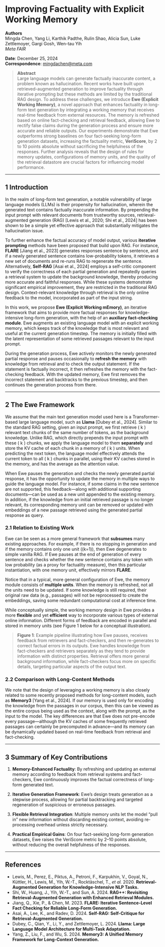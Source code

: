 # Improving Factuality with Explicit Working Memory

**Authors**  
Mingda Chen, Yang Li, Karthik Padthe, Rulin Shao, Alicia Sun, Luke Zettlemoyer, Gargi Gosh, Wen-tau Yih  
*Meta FAIR*  

**Date**: December 25, 2024  
**Correspondence**: [mingdachen@meta.com](mailto:mingdachen@meta.com)  

> **Abstract**  
> Large language models can generate factually inaccurate content, a problem known as hallucination. Recent works have built upon retrieved-augmented generation to improve factuality through iterative prompting but these methods are limited by the traditional RAG design. To address these challenges, we introduce **Ewe (Explicit Working Memory)**, a novel approach that enhances factuality in long-form text generation by integrating a working memory that receives real-time feedback from external resources. The memory is refreshed based on online fact-checking and retrieval feedback, allowing Ewe to rectify false claims during the generation process and ensure more accurate and reliable outputs. Our experiments demonstrate that Ewe outperforms strong baselines on four fact-seeking long-form generation datasets, increasing the factuality metric, **VeriScore**, by 2 to 10 points absolute without sacrificing the helpfulness of the responses. Further analysis reveals that the design of rules for memory updates, configurations of memory units, and the quality of the retrieval datastore are crucial factors for influencing model performance.

---

## 1 Introduction

In the realm of long-form text generation, a notable vulnerability of large language models (LLMs) is their propensity for hallucination, wherein the generated text contains factually inaccurate information. By prepending the input prompt with relevant documents from trustworthy sources, retrieval-augmented generation (RAG) \[Lewis et al., 2020; Shi et al., 2024\] has been shown to be a simple yet effective approach that substantially mitigates the hallucination issue. 

To further enhance the factual accuracy of model output, various **iterative prompting** methods have been proposed that build upon RAG. For instance, **FLARE** \[Jiang et al., 2023\] generates responses sentence by sentence, and if a newly generated sentence contains low-probability tokens, it retrieves a new set of documents and re-runs RAG to regenerate the sentence. Alternatively, **Self-RAG** \[Asai et al., 2024\] employs a self-critic component to verify the correctness of each partial generation and repeatedly queries a retrieval system to update the background knowledge, thereby producing more accurate and faithful responses. While these systems demonstrate significant empirical improvement, they are restricted in the traditional RAG design. Context-relevant knowledge through retrieval is the only online feedback to the model, incorporated as part of the input string.

In this work, we propose **Ewe (Explicit Working mEmory)**, an iterative framework that aims to provide more factual responses for knowledge-intensive long-form generation, with the help of an **auxiliary fact-checking module**. Ewe augments an existing language model with an explicit working memory, which keeps track of the knowledge that is most relevant and useful at the current generation timestep. The memory is initially filled with the latent representation of some retrieved passages relevant to the input prompt.

During the generation process, Ewe actively monitors the newly generated partial response and pauses occasionally to **refresh the memory** with knowledge from retrieval and to check the output statement. If the statement is factually incorrect, it then refreshes the memory with the fact-checking feedback. With the updated memory, Ewe first removes the incorrect statement and backtracks to the previous timestep, and then continues the generation process from there.

---

## 2 The Ewe Framework

We assume that the main text generation model used here is a Transformer-based large language model, such as **Llama** \[Dubey et al., 2024\]. Similar to the standard RAG setting, given an input prompt, we first retrieve \( k \) relevant text chunks of the same number of tokens, as the background knowledge. Unlike RAG, which directly prepends the input prompt with these \( k \) chunks, we apply the language model to them **separately** and store the KV cache of each chunk in a memory of \( k \) units. When predicting the next token, the language model effectively attends the current token to all \( k \) chunks in parallel, using their KV caches stored in the memory, and has the average as the attention value.

When Ewe pauses the generation and checks the newly generated partial response, it has the opportunity to update the memory in multiple ways to guide the language model. For instance, if some claims in the new sentence are not supported, this feedback—along with additional supporting documents—can be used as a new unit appended to the existing memory. In addition, if the knowledge from an initial retrieved passage is no longer relevant, its corresponding memory unit can be removed or updated with embeddings of a new passage retrieved using the generated partial response as query.

### 2.1 Relation to Existing Work

Ewe can be seen as a more general framework that **subsumes** many existing approaches. For example, if there is no stopping in generation and if the memory contains only one unit \((k=1)\), then Ewe degenerates to simple vanilla RAG. If Ewe pauses at the end of generation of every sentence and checks whether the new sentence contains any token with low probability (as a proxy for factuality measure), then this particular instantiation, with one memory unit, effectively mirrors **FLARE**.

Notice that in a typical, more general configuration of Ewe, the memory module consists of **multiple units**. When the memory is refreshed, not all the units need to be updated. If some knowledge is still required, their original raw data (e.g., passages) will not be reprocessed to create the embeddings, saving some redundant computational cost at inference time. 

While conceptually simple, the working memory design in Ewe provides a more **flexible** and yet **efficient** way to incorporate various types of external online information. Different forms of feedback are encoded in parallel and stored in memory units (see Figure 1 below for a conceptual illustration).  

> **Figure 1**: Example pipeline illustrating how Ewe pauses, receives feedback from retrievers and fact-checkers, and then re-generates to correct factual errors in its outputs. Ewe handles knowledge from fact-checkers and retrievers separately as they tend to provide information with distinct properties. Retrieval offers more general background information, while fact-checkers focus more on specific details, targeting particular aspects of the output text.

### 2.2 Comparison with Long-Content Methods

We note that the design of leveraging a working memory is also closely related to some recently proposed methods for long-content models, such as **Memory3** \[Yang et al., 2024\]. If our memory is used only for encoding the knowledge from the passages in our corpus, then this can be viewed as the entire corpus being used as the context, along with the prompt, as the input to the model. The key differences are that Ewe does not pre-encode every passage—although the KV caches of some frequently retrieved passages can certainly be precomputed in advance—and its memory can be dynamically updated based on real-time feedback from retrieval and fact-checking.

---

## 3 Summary of Key Contributions

1. **Memory-Enhanced Factuality**: By refreshing and updating an external memory according to feedback from retrieval systems and fact-checkers, Ewe continuously improves the factual correctness of long-form generated text.

2. **Iterative Generation Framework**: Ewe’s design treats generation as a stepwise process, allowing for partial backtracking and targeted regeneration of suspicious or erroneous passages.

3. **Flexible Retrieval Integration**: Multiple memory units let the model “pull in” new information without discarding existing context, avoiding re-processing overhead unless strictly necessary.

4. **Practical Empirical Gains**: On four fact-seeking long-form generation datasets, Ewe raises the VeriScore metric by 2–10 points absolute, without reducing the overall helpfulness of the responses.

---

## References

- Lewis, M., Perez, E., Piktus, A., Petroni, F., Karpukhin, V., Goyal, N., Küttler, H., Lewis, M., Yih, W.-T., Rocktäschel, T., *et al.* 2020. **Retrieval-Augmented Generation for Knowledge-Intensive NLP Tasks.**  
- Shi, W., Huang, J., Yih, W.-T., and Sun, A. 2024. **RAG++: Revisiting Retrieval-Augmented Generation with Enhanced Retrieval Modules.**  
- Jiang, Q., Xie, P., & Chen, M. 2023. **FLARE: Iterative Sentence-Level Fact Checking for Reliable Long-Form Generation.**  
- Asai, A., Lee, K., and Radev, D. 2024. **Self-RAG: Self-Critique for Retrieval-Augmented Generation.**  
- Dubey, C., Qian, Y., Li, Y., and Zettlemoyer, L. 2024. **Llama: Large Language Model Architecture for Multi-Task Adaptation.**  
- Yang, Z., Liu, F., and Wu, S. 2024. **Memory3: A Unified Memory Framework for Long-Context Generation.**  
